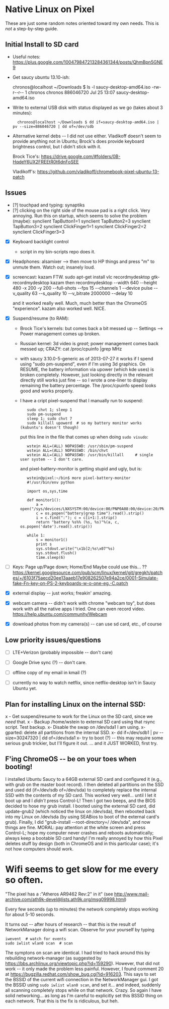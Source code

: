 # Native Linux on Pixel

These are just some random notes oriented toward my own needs.  This is *not* a step-by-step guide.

## Initial Install to SD card

- Useful notes: <https://plus.google.com/100479847213284361344/posts/QhmBpn5GNE9>

- Get saucy ubuntu 13.10-ish:

    chronos@localhost ~/Downloads $ ls -l saucy-desktop-amd64.iso -rw-r--r-- 1 chronos chronos 886046720 Jul 25 13:07 saucy-desktop-amd64.iso

- Write to external USB disk with status displayed as we go (takes about 3 minutes):

        chronos@localhost ~/Downloads $ dd if=saucy-desktop-amd64.iso | pv --size=886046720 | dd of=/dev/sdb

- Alternative kernel debs -- I did not use either.  Vladikoff doesn't seem to provide anything not in Ubuntu; Brock's does provide keyboard brightness control, but I didn't stick with it.

   Brock Tice's:  <https://drive.google.com/#folders/0B-HqdeY6UX2FREEtR0t6dnFoSEE>

   Vladikoff's:   <https://github.com/vladikoff/chromebook-pixel-ubuntu-13-patch>



## Issues

- [?] touchpad and typing: synaptiks
- [?] clicking on the right side of the mouse pad is a right click. Very annoying.  Run this on startup, which seems to solve the problem (maybe):
        synclient TapButton1=1
        synclient TapButton2=3
        synclient TapButton3=2
        synclient ClickFinger1=1
        synclient ClickFinger2=2
        synclient ClickFinger3=3
- [x] Keyboard backlight control
   - script in my bin-scripts repo does it.
- [x] Headphones:
    alsamixer --> then move to HP things and press "m" to unmute them.  Watch out; insanely loud.
- [x] screencast: kazam FTW.
        sudo apt-get install vlc recordmydesktop gtk-recordmydesktop kazam
    then
        recordmydesktop --width 640 --height 480 -x 200 -y 200 --full-shots --fps 15   --channels 1 --device pulse --v_quality 63 --s_quality 10 --v_bitrate 2000000   --delay 10

    and it worked really well. Much, much better than the ChromeOS "experience".
    kazam also worked well.  NICE.

- [x] Suspend/resume (to RAM):
   - Brock Tice's kernels: but comes back a bit messed up -- Settings --> Power management comes up broken.
   - Russian kernel: 3d video is *great*; power management comes back messed up;  CRAZY: cat /proc/cpuinfo |grep MHz
   - with saucy 3.10.0-5-generic as of 2013-07-27 it works if I spend using "sudo pm-suspend", even if I'm using 3d graphics.
     On RESUME, the battery information via upower (which kde uses) is broken completely.  However, just looking directly
     in the relevant directly still works just fine -- so I wrote a one-liner to display remaining the battery percentage.
     The /proc/cpuinfo speed looks good and works properly.

   - I have a cript pixel-suspend that I manually run to suspend:

            sudo chvt 1; sleep 1
            sudo pm-suspend
            sleep 1; sudo chvt 7
            sudo killall upowerd  # so my battery monitor works (kubuntu's doesn't though)

     put this line in the file that comes up when doing `sudo visudo`:

            wstein ALL=(ALL) NOPASSWD: /usr/sbin/pm-suspend
            wstein ALL=(ALL) NOPASSWD: /bin/chvt
            wstein ALL=(ALL) NOPASSWD: /usr/bin/killall     # single user system -- I don't care.


     and pixel-battery-monitor is getting stupid and ugly, but is:

            wstein@pixel:~/bin$ more pixel-battery-monitor
            #!/usr/bin/env python

            import os,sys,time

            def monitor1():
                a = open("/sys/devices/LNXSYSTM:00/device:00/PNP0A08:00/device:20/PNP0C09:00/PNP0C0A:00/power_supply/BAT0/capacity").read().strip()
                c = os.popen("battery|grep time").read().strip()
                i = c.find(":"); c = c[i+1:].strip()
                return "battery %s%% (%s, %s)"%(a, c, os.popen('date').read().strip())

            while 1:
                s = monitor1()
                print s
                sys.stdout.write("\x1b]2;%s\x07"%s)
                sys.stdout.flush()
                time.sleep(6)





- [ ] Keys: Page up/Page down; Home/End
      Maybe could use this... ?? <https://kernel.googlesource.com/pub/scm/linux/kernel/git/gregkh/patches/+/6103f75aecd20ee13aaeb17e908262507e94a2ce/0001-Simulate-fake-Fn-key-on-PS-2-keyboards-w-o-one-eg.-C.patch>

- [x] external display  -- just works; freakin' amazing.

- [x] webcam camera -- didn't work with chrome "webcam toy", but does work with all the native apps I tried.  One can even record video.   https://help.ubuntu.com/community/Webcam

- [x] download photos from my camera(s) -- can use sd card, etc., of course


## Low priority issues/questions

- [ ] LTE+Verizon (probably impossible -- don't care)
- [ ] Google Drive sync (?) -- don't care.
- [ ] offline copy of my email in kmail (?)
- [ ] currently no way to watch netflix, since netflix-desktop isn't in Saucy Ubuntu yet.


## Plan for installing Linux on the internal SSD:

x - Get suspend/resume to work for the Linux on the SD card, since we *need* that.
x - Backup /home/wstein to external SD card using that rsync script. Test backup.
x- Disable the swap on /dev/sda1 I am using.
x- gparted: delete all partitions from the internal SSD.
x- dd if=/dev/sdb1 | pv --size=30247320  | dd of=/dev/sda1
x- try to boot (?) -- this may require some serious grub trickier, but I'll figure it out.
... and it JUST WORKED, first try.


## F'ing ChromeOS -- be on your toes when booting!

I installed Ubuntu Saucy to a 64GB external SD card and configured it (e.g., with grub on the master boot record).  I then deleted all partitions on the SSD and used dd (if=/dev/sdb of=/dev/sda) to completely replace the internal SSD with the contents of my SD card.   This worked very well... until I let it boot up and I *didn't* press Control-L!   Then I got two beeps, and the BIOS decided to hose my grub install.    I booted using the external SD card, did update-grub2 (which noticed the linux on /dev/sda), then rebooted back into my Linux on /dev/sda (by using SEABios to boot of the external card's grub).  Finally, I did "grub-install --root-directory=/ /dev/sda", and now things are fine.   MORAL: pay attention at the white screen and press Control-L; hope my computer never crashes and reboots automatically;  always keep a bootable SD card handy!   I'm really annoyed by how this Pixel deletes stuff by design (both in ChromeOS and in this particular case); it's not how computers should work.


# Wifi seems to get slow for me every so often.

"The pixel has a :"Atheros AR9462 Rev:2" in it"  (see http://www.mail-archive.com/ath9k-devel@lists.ath9k.org/msg09998.html)

Every few seconds (up to minutes) the network completely stops working for about 5-10 seconds.

It turns out -- after hours of research -- that this is the result of NetworkManager doing a wifi scan.
Observe for your yourself by typing

    iwevent  # watch for events
    sudo iwlist wlan0 scan  # scan

The symptons on scan are identical.   I had tried to hack around this by rebuilding network-manager (as suggested by <https://bbs.archlinux.org/viewtopic.php?id=159290>).   However, that did not work -- it only made the problem less painful.
However, I found comment 20 at <https://bugzilla.redhat.com/show_bug.cgi?id=916203>.  This says to set the BSSID of the
current wifi connection in the NetworkManager gui.  I got the BSSID using `sudo iwlist wlan0 scan`, and set it... and indeed,
suddenly all scanning completely stops while on that network.  Crazy.  So again I have solid networking... as long as I'm careful
to explicitly set this BSSID thing on each network.  That this is the fix is ridiculous, but heh.


